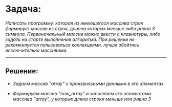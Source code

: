 # Задача:

*Написать программу, которая из имеющегося массива строк формирует массив из строк, длинна которых меньше либо равна 3 символа. Первоначальный массив можно ввести с клавиатуры, либо задать на старте выполнения алгоритма. При решении не рекоменлуется пользоваться коллекциями, лучше обойтись исключительно массивами.*
***
## Решение:
* *Задаем массив "array" с произвольными данными в его элементах*

* *Формируем массив "new_array" и заполняем его элементами массива "array", у которых длина строки меньше или равна 3*

